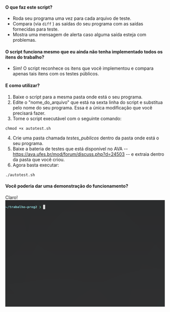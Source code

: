 #### O que faz este script?
- Roda seu programa uma vez para cada arquivo de teste.
- Compara (via ```diff``` ) as saídas do seu programa com as saídas fornecidas para teste.
- Mostra uma mensagem de alerta caso alguma saída esteja com problemas.

#### O script funciona mesmo que eu ainda não tenha implementado todos os itens do trabalho?
- Sim! O script reconhece os itens que você implementou e compara apenas tais itens com os testes públicos.

#### E como utilizar?
1. Baixe o script para a mesma pasta onde está o seu programa.
2. Edite o "nome_do_arquivo" que está na sexta linha do script e substitua pelo nome do seu programa. Essa é a única modificação que você precisará fazer.
3. Torne o script executável com o seguinte comando:
```
chmod +x autotest.sh
```
4. Crie uma pasta chamada *testes_publicos* dentro da pasta onde está o seu programa.
5. Baixe a bateria de testes que está disponível no AVA -- https://ava.ufes.br/mod/forum/discuss.php?d=24503 -- e extraia dentro da pasta que você criou.
6. Agora basta executar:
```
./autotest.sh
```

#### Você poderia dar uma demonstração do funcionamento?
Claro!
![](demo.gif)

